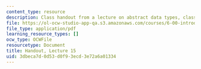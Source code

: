 ```yaml
---
content_type: resource
description: Class handout from a lecture on abstract data types, classes, and methods.
file: https://ol-ocw-studio-app-qa.s3.amazonaws.com/courses/6-00-introduction-to-computer-science-and-programming-fall-2008/3dbeca7d0d53d0f93ecd3e72a6a01334_lec15.pdf
file_type: application/pdf
learning_resource_types: []
ocw_type: OCWFile
resourcetype: Document
title: Handout, Lecture 15
uid: 3dbeca7d-0d53-d0f9-3ecd-3e72a6a01334
---
```

